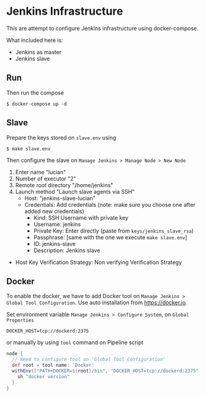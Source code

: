 # Jenkins Infrastructure
This are attempt to configure Jenkins infrastructure using docker-compose.

What included here is:
- Jenkins as master
- Jenkins slave

## Run
Then run the compose
```shell
$ docker-compose up -d
```

## Slave
Prepare the keys stored on `slave.env` using
```shell
$ make slave.env
```

Then configure the slave on `Manage Jenkins > Manage Node > New Node`
1. Enter name "lucian"
2. Number of executor "2"
3. Remote root directory "/home/jenkins"
5. Launch method "Launch slave agents via SSH"
   - Host: "jenkins-slave-lucian"
   - Credentials: Add credentials (note: make sure you choose one after added new credentials)
     - Kind: SSH Username with private key
     - Username: jenkins
     - Private Key: Enter directly (paste from `keys/jenkins_slave_rsa`)
     - Passphrase: [same with the one we execute `make slave.env`]
     - ID: jenkins-slave
     - Description: Jenkins slave
  - Host Key Verification Strategy: Non verifying Verification Strategy



## Docker
To enable the docker, we have to add Docker tool on `Manage Jenkins > Global Tool Configuration`. Use auto installation from https://docker.io.

Set environment variable `Manage Jenkins > Configure System`, on `Global Properties`

```properties
DOCKER_HOST=tcp://dockerd:2375
```

or manually by using `tool` command on Pipeline script
```groovy
node {
  // Need to configure tool on 'Global Tool Configuration'
  def root = tool name: 'Docker'
  withEnv(["PATH+DOCKER=${root}/bin", "DOCKER_HOST=tcp://dockerd:2375"]) {
    sh "docker version"
  }
}
```
